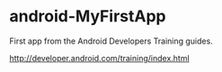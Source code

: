 # android-MyFirstApp
First app from the Android Developers Training guides.

http://developer.android.com/training/index.html
